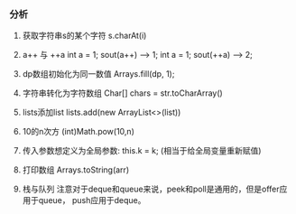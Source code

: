 ### 分析
1. 获取字符串s的某个字符
s.charAt(i)
 
2. a++ 与 ++a 
int a = 1; sout(a++) ——> 1;
int a = 1; sout(++a) ——> 2;

3. dp数组初始化为同一数值
Arrays.fill(dp, 1);

4. 字符串转化为字符数组
Char[] chars = str.toCharArray()

5. lists添加list
lists.add(new ArrayList<>(list))

6. 10的n次方
(int)Math.pow(10,n)

7. 传入参数想定义为全局参数:
this.k = k; (相当于给全局变量重新赋值)

8. 打印数组
Arrays.toString(arr)

9. 栈与队列
注意对于deque和queue来说，peek和poll是通用的，但是offer应用于queue， push应用于deque。
